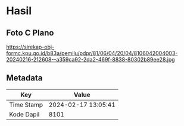 # Hasil

## Foto C Plano

https://sirekap-obj-formc.kpu.go.id/b83a/pemilu/pdpr/81/06/04/20/04/8106042004003-20240216-212608--a359ca92-2da2-469f-8838-80302b89ee28.jpg


## Metadata

| Key        | Value               |
| ---------- | ------------------- |
| Time Stamp | 2024-02-17 13:05:41 |
| Kode Dapil | 8101                |



